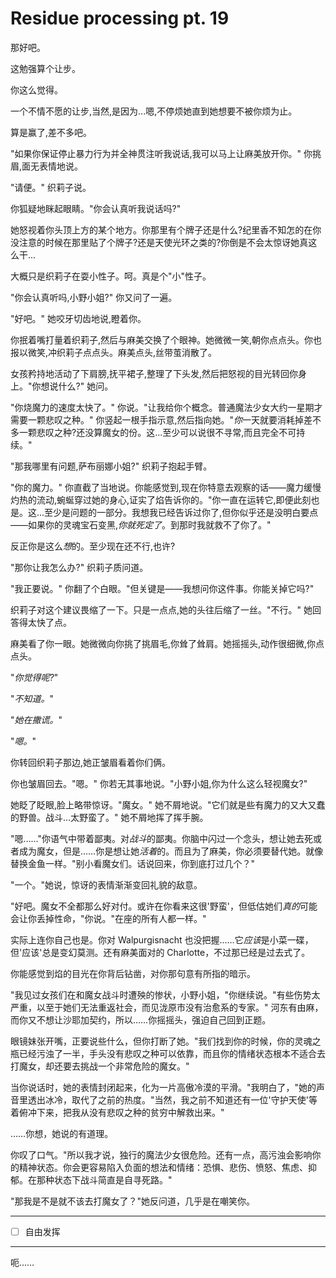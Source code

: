 # Residue processing pt. 19

那好吧。

这勉强算个让步。

你这么觉得。

一个不情不愿的让步,当然,是因为...嗯,不停烦她直到她想要不被你烦为止。

算是赢了,差不多吧。

"如果你保证停止暴力行为并全神贯注听我说话,我可以马上让麻美放开你。" 你挑眉,面无表情地说。

"请便。" 织莉子说。

你狐疑地眯起眼睛。"你会认真听我说话吗?"

她怒视着你头顶上方的某个地方。你那里有个牌子还是什么?纪里香不知怎的在你没注意的时候在那里贴了个牌子?还是天使光环之类的?你倒是不会太惊讶她真这么干...

大概只是织莉子在耍小性子。呵。真是个"小"性子。

"你会认真听吗,小野小姐?" 你又问了一遍。

"好吧。" 她咬牙切齿地说,瞪着你。

你抿着嘴打量着织莉子,然后与麻美交换了个眼神。她微微一笑,朝你点点头。你也报以微笑,冲织莉子点点头。麻美点头,丝带茧消散了。

女孩矜持地活动了下肩膀,抚平裙子,整理了下头发,然后把怒视的目光转回你身上。"你想说什么?" 她问。

"你烧魔力的速度太快了。" 你说。"让我给你个概念。普通魔法少女大约一星期才需要一颗悲叹之种。" 你竖起一根手指示意,然后指向她。"*你*一天就要消耗掉差不多一颗悲叹之种?还没算魔女的份。这...至少可以说很不寻常,而且完全不可持续。"

"那我哪里有问题,萨布丽娜小姐?" 织莉子抱起手臂。

"你的魔力。" 你直截了当地说。你能感觉到,现在你特意去观察的话——魔力缓慢灼热的流动,蜿蜒穿过她的身心,证实了焰告诉你的。"你一直在运转它,即便此刻也是。这...至少是问题的一部分。我想我已经告诉过你了,但你似乎还是没明白要点——如果你的灵魂宝石变黑,*你就死定了*。到那时我就救不了你了。"

反正你是这么*想*的。至少现在还不行,也许?

"那你让我怎么办?" 织莉子质问道。

"我正要说。" 你翻了个白眼。"但关键是——我想问你这件事。你能关掉它吗?"

织莉子对这个建议畏缩了一下。只是一点点,她的头往后缩了一丝。"不行。" 她回答得太快了点。

麻美看了你一眼。她微微向你挑了挑眉毛,你耸了耸肩。她摇摇头,动作很细微,你点点头。

"*你觉得呢?*"

"*不知道。*"

"*她在撒谎。*"

"*嗯。*"

你转回织莉子那边,她正皱眉看着你们俩。

你也皱眉回去。"嗯。" 你若无其事地说。"小野小姐,你为什么这么轻视魔女?"

她眨了眨眼,脸上略带惊讶。"魔女。" 她不屑地说。"它们就是些有魔力的又大又蠢的野兽。战斗...太野蛮了。" 她不屑地挥了挥手腕。

"嗯……"你语气中带着鄙夷。对*战斗*的鄙夷。你脑中闪过一个念头，想让她去死或者成为魔女，但是……你是想让她*活着*的。而且为了麻美，你必须要替代她。就像替换金鱼一样。"别小看魔女们。话说回来，你到底打过几个？"

"一个。"她说，惊讶的表情渐渐变回礼貌的敌意。

"好吧。魔女不全都那么好对付。或许在你看来这很'野蛮'，但低估她们*真的*可能会让你丢掉性命，"你说。"在座的所有人都一样。"

实际上连你自己也是。你对 Walpurgisnacht 也没把握……它*应该*是小菜一碟，但'应该'总是变幻莫测。还有麻美面对的 Charlotte，不过那已经是过去式了。

你能感觉到焰的目光在你背后钻凿，对你那句意有所指的暗示。

"我见过女孩们在和魔女战斗时遭殃的惨状，小野小姐，"你继续说。"有些伤势太严重，以至于她们无法重返社会，而见泷原市没有治愈系的专家。" 河东有由麻，而你又不想让沙耶加契约，所以……你摇摇头，强迫自己回到正题。

眼镜妹张开嘴，正要说些什么，但你打断了她。"我们找到你的时候，你的灵魂之瓶已经污浊了一半，手头没有悲叹之种可以依靠，而且你的情绪状态根本不适合去打魔女，却还要去挑战一个非常危险的魔女。"

当你说话时，她的表情封闭起来，化为一片高傲冷漠的平滑。"我明白了，"她的声音里透出冰冷，取代了之前的热度。"当然，我之前不知道还有一位'守护天使'等着俯冲下来，把我从没有悲叹之种的贫穷中解救出来。"

……你想，她说的有道理。

你叹了口气。"所以我才说，独行的魔法少女很危险。还有一点，高污浊会影响你的精神状态。你会更容易陷入负面的想法和情绪：恐惧、悲伤、愤怒、焦虑、抑郁。在那种状态下战斗简直是自寻死路。"

"那我是不是就不该去打魔女了？"她反问道，几乎是在嘲笑你。

---

- [ ] 自由发挥

---

呃……
